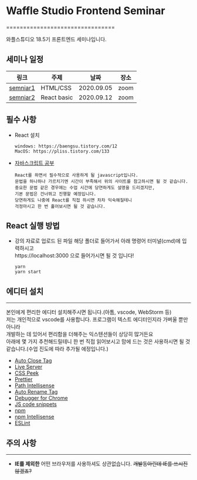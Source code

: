 # Waffle Studio Frontend Seminar
================================

와플스튜디오 18.5기 프론트엔드 세미나입니다.

## 세미나 일정


| 링크 | 주제 | 날짜 | 장소 |
| --- | --- | --- | --- |
| [semniar1](seminar-1) | HTML/CSS | 2020.09.05 | zoom |
| [semniar2](seminar-2) | React basic | 2020.09.12 | zoom |


## 필수 사항
- React 설치
  ```
  windows: https://baengsu.tistory.com/12
  MacOS: https://pliss.tistory.com/133
  ```
- [자바스크립트 공부](https://learnjs.vlpt.us/)
  ```
  React를 하면서 필수적으로 사용하게 될 javascript입니다.
  문법을 하나하나 가르치기엔 시간이 부족해서 위의 사이트를 참고하시면 될 것 같습니다.
  중요한 문법 같은 경우에는 수업 시간에 당연하게도 설명을 드리겠지만,
  기본 문법은 건너뛰고 진행할 예정입니다.
  당연하게도 나중에 React를 직접 하시면 차차 익숙해질테니
  걱정마시고 한 번 훑어보시면 될 것 같습니다.
  ```
  
## React 실행 방법

- 강의 자료로 업로드 된 파일
  해당 폴더로 들어가서 아래 명령어 터미널(cmd)에 입력하시고   
  https://localhost:3000 으로 들어가시면 될 것 입니다!
  ```
  yarn
  yarn start
  ```

## 에디터 설치
----------------------------------

본인에게 편리한 에디터 설치해주시면 됩니다.(아톰, vscode, WebStorm 등)   
저는 개인적으로 vscode를 사용합니다. 프로그램이 텍스트 에디터인지라 가벼울 뿐만 아니라   
개발하는 데 있어서 편리함을 더해주는 익스텐션들이 상당히 많거든요   
아래에 몇 가지 추천해드릴테니 한 번 직접 읽어보시고 맘에 드는 것은 사용하시면 될 것 같습니다.(수업 진도에 따라 추가될 에정입니다.)
- [Auto Close Tag](https://marketplace.visualstudio.com/items?itemName=formulahendry.auto-close-tag)  
- [Live Server](https://marketplace.visualstudio.com/items?itemName=ritwickdey.LiveServer)
- [CSS Peek](https://marketplace.visualstudio.com/items?itemName=pranaygp.vscode-css-peek) 
- [Prettier](https://marketplace.visualstudio.com/items?itemName=esbenp.prettier-vscode)
- [Path Intellisense](https://marketplace.visualstudio.com/items?itemName=christian-kohler.path-intellisense)
- [Auto Rename Tag](https://marketplace.visualstudio.com/items?itemName=formulahendry.auto-rename-tag)
- [Debugger for Chrome](https://marketplace.visualstudio.com/items?itemName=msjsdiag.debugger-for-chrome)
- [JS code snippets](https://marketplace.visualstudio.com/items?itemName=xabikos.JavaScriptSnippets)
- [npm](https://marketplace.visualstudio.com/items?itemName=eg2.vscode-npm-script)
- [npm Intellisense](https://marketplace.visualstudio.com/items?itemName=christian-kohler.npm-intellisense)
- [ESLint](https://marketplace.visualstudio.com/items?itemName=dbaeumer.vscode-eslint)

## 주의 사항
----------------------------------
- **IE를 제외한** 어떤 브라우저를 사용하셔도 상관없습니다. ~~개발동아린데 IE를 쓰시진 않겠죠?~~ 
